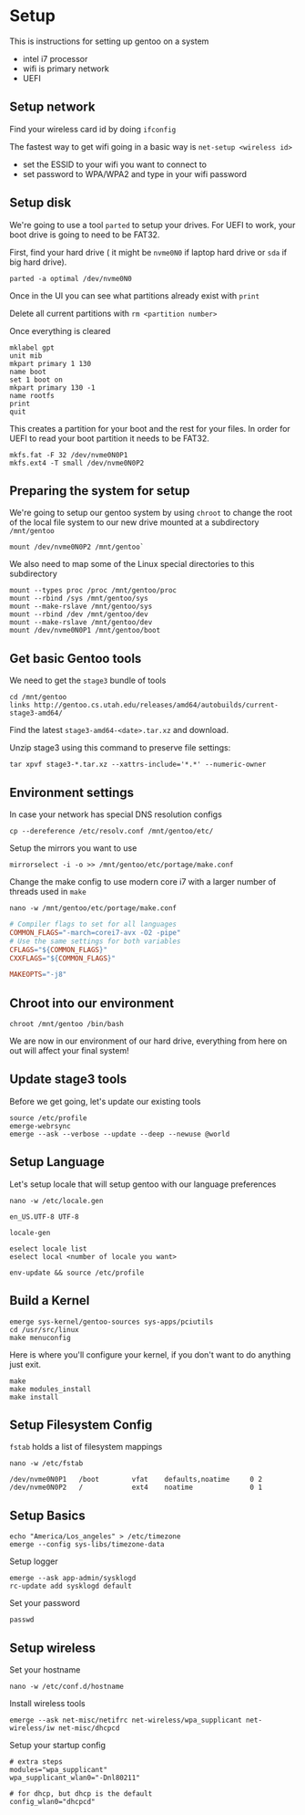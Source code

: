 # Setup

This is instructions for setting up gentoo on a system

* intel i7 processor
* wifi is primary network
* UEFI

## Setup network

Find your wireless card id by doing `ifconfig`

The fastest way to get wifi going in a basic way is `net-setup <wireless id>`

* set the ESSID to your wifi you want to connect to
* set password to WPA/WPA2 and type in your wifi password

## Setup disk

We're going to use a tool `parted` to setup your drives. For UEFI to work, your boot drive is going to need to be FAT32.

First, find your hard drive ( it might be `nvme0N0` if laptop hard drive or `sda` if big hard drive).

```
parted -a optimal /dev/nvme0N0
```

Once in the UI you can see what partitions already exist with `print`

Delete all current partitions with `rm <partition number>`

Once everything is cleared

```
mklabel gpt
unit mib
mkpart primary 1 130
name boot
set 1 boot on
mkpart primary 130 -1
name rootfs
print
quit
```

This creates a partition for your boot and the rest for your files.  In order for UEFI to read your boot partition it needs to be FAT32.

```
mkfs.fat -F 32 /dev/nvme0N0P1
mkfs.ext4 -T small /dev/nvme0N0P2
```

## Preparing the system for setup

We're going to setup our gentoo system by using `chroot` to change the root of the local file system to our new drive mounted at a subdirectory `/mnt/gentoo`

```
mount /dev/nvme0N0P2 /mnt/gentoo`
```

We also need to map some of the Linux special directories to this subdirectory

```
mount --types proc /proc /mnt/gentoo/proc
mount --rbind /sys /mnt/gentoo/sys
mount --make-rslave /mnt/gentoo/sys
mount --rbind /dev /mnt/gentoo/dev
mount --make-rslave /mnt/gentoo/dev
mount /dev/nvme0N0P1 /mnt/gentoo/boot
```

## Get basic Gentoo tools

We need to get the `stage3` bundle of tools

```
cd /mnt/gentoo
links http://gentoo.cs.utah.edu/releases/amd64/autobuilds/current-stage3-amd64/
```

Find the latest `stage3-amd64-<date>.tar.xz` and download.

Unzip stage3 using this command to preserve file settings:

```
tar xpvf stage3-*.tar.xz --xattrs-include='*.*' --numeric-owner
```

## Environment settings

In case your network has special DNS resolution configs

```
cp --dereference /etc/resolv.conf /mnt/gentoo/etc/
```

Setup the mirrors you want to use

```
mirrorselect -i -o >> /mnt/gentoo/etc/portage/make.conf
```
Change the make config to use modern core i7 with a larger number of threads used in `make`

```
nano -w /mnt/gentoo/etc/portage/make.conf
```

```Makefile
# Compiler flags to set for all languages
COMMON_FLAGS="-march=corei7-avx -O2 -pipe"
# Use the same settings for both variables
CFLAGS="${COMMON_FLAGS}"
CXXFLAGS="${COMMON_FLAGS}"

MAKEOPTS="-j8"
```

## Chroot into our environment

```
chroot /mnt/gentoo /bin/bash
```

We are now in our environment of our hard drive, everything from here on out will affect your final system!

## Update stage3 tools

Before we get going, let's update our existing tools

```
source /etc/profile
emerge-webrsync
emerge --ask --verbose --update --deep --newuse @world
```

## Setup Language

Let's setup locale that will setup gentoo with our language preferences

```
nano -w /etc/locale.gen
```
```
en_US.UTF-8 UTF-8
```

```
locale-gen
```

```
eselect locale list
eselect local <number of locale you want>
```

```
env-update && source /etc/profile 
```

## Build a Kernel

```
emerge sys-kernel/gentoo-sources sys-apps/pciutils
cd /usr/src/linux
make menuconfig
```

Here is where you'll configure your kernel, if you don't want to do anything just exit.

```
make
make modules_install
make install
```

## Setup Filesystem Config

`fstab` holds a list of filesystem mappings

```
nano -w /etc/fstab
```

```
/dev/nvme0N0P1   /boot        vfat    defaults,noatime     0 2
/dev/nvme0N0P2   /            ext4    noatime              0 1
```

## Setup Basics

```
echo "America/Los_angeles" > /etc/timezone
emerge --config sys-libs/timezone-data
```

Setup logger

```
emerge --ask app-admin/sysklogd
rc-update add sysklogd default
```

Set your password

```passwd```

## Setup wireless

Set your hostname

```
nano -w /etc/conf.d/hostname
```

Install wireless tools

```
emerge --ask net-misc/netifrc net-wireless/wpa_supplicant net-wireless/iw net-misc/dhcpcd
```

Setup your startup config

```
# extra steps
modules="wpa_supplicant" 
wpa_supplicant_wlan0="-Dnl80211"

# for dhcp, but dhcp is the default  
config_wlan0="dhcpcd"
```
